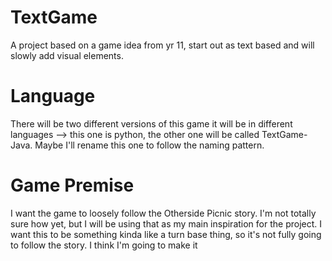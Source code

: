 # TextGame
A project based on a game idea from yr 11, start out as text based and will slowly add visual elements.

# Language
There will be two different versions of this game it will be in different languages --> this one is python, the other one will be called TextGame-Java. Maybe I'll rename this one to follow the naming pattern.

# Game Premise
I want the game to loosely follow the Otherside Picnic story. I'm not totally sure how yet, but I will be using that as my main inspiration for the project. I want this to be something kinda like a turn base thing, so it's not fully going to follow the story. I think I'm going to make it 